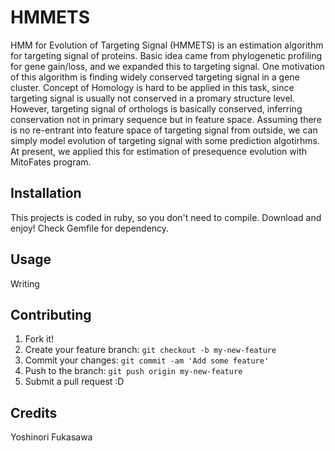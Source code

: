 # HMMETS
HMM for Evolution of Targeting Signal (HMMETS) is an estimation algorithm for targeting signal of proteins.
Basic idea came from phylogenetic profiling for gene gain/loss, and we expanded this to targeting signal.
One motivation of this algorithm is finding widely conserved targeting signal in a gene cluster.
Concept of Homology is hard to be applied in this task, since targeting signal is usually not conserved in a promary structure level.
However, targeting signal of orthologs is basically conserved, inferring conservation not in primary sequence but in feature space.
Assuming there is no re-entrant into feature space of targeting signal from outside, we can simply model evolution of targeting signal with some prediction algotirhms.
At present, we applied this for estimation of presequence evolution with MitoFates program.
## Installation
This projects is coded in ruby, so you don't need to compile.
Download and enjoy!
Check Gemfile for dependency.
## Usage
Writing
## Contributing
1. Fork it!
2. Create your feature branch: `git checkout -b my-new-feature`
3. Commit your changes: `git commit -am 'Add some feature'`
4. Push to the branch: `git push origin my-new-feature`
5. Submit a pull request :D
## Credits
Yoshinori Fukasawa
